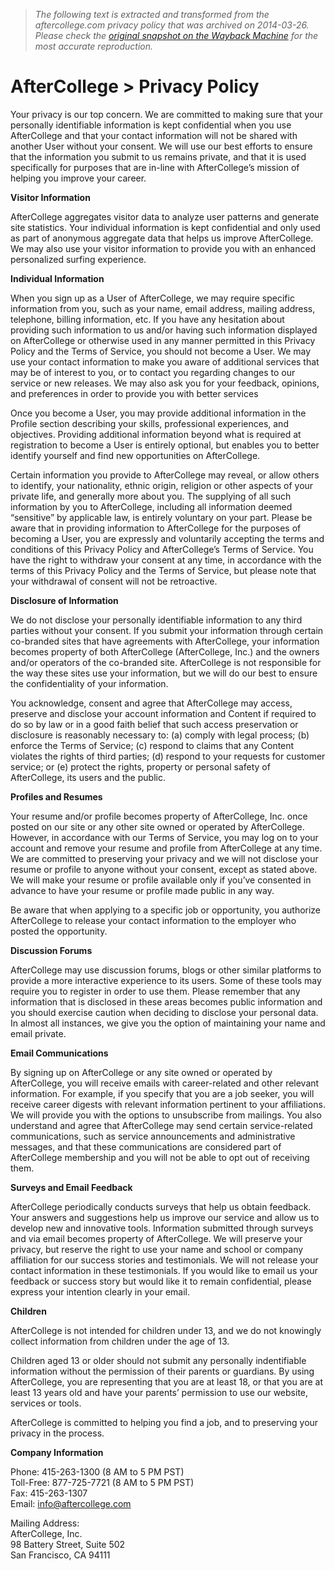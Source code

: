 > *The following text is extracted and transformed from the aftercollege.com privacy policy that was archived on 2014-03-26. Please check the [original snapshot on the Wayback Machine](https://web.archive.org/web/20140326114618id_/https%3A//www.aftercollege.com/content/privacy_policy) for the most accurate reproduction.*

# AfterCollege > Privacy Policy

Your privacy is our top concern. We are committed to making sure that your personally identifiable information is kept confidential when you use AfterCollege and that your contact information will not be shared with another User without your consent. We will use our best efforts to ensure that the information you submit to us remains private, and that it is used specifically for purposes that are in-line with AfterCollege’s mission of helping you improve your career.

**Visitor Information**

AfterCollege aggregates visitor data to analyze user patterns and generate site statistics. Your individual information is kept confidential and only used as part of anonymous aggregate data that helps us improve AfterCollege. We may also use your visitor information to provide you with an enhanced personalized surfing experience.

**Individual Information**

When you sign up as a User of AfterCollege, we may require specific information from you, such as your name, email address, mailing address, telephone, billing information, etc. If you have any hesitation about providing such information to us and/or having such information displayed on AfterCollege or otherwise used in any manner permitted in this Privacy Policy and the Terms of Service, you should not become a User. We may use your contact information to make you aware of additional services that may be of interest to you, or to contact you regarding changes to our service or new releases. We may also ask you for your feedback, opinions, and preferences in order to provide you with better services

Once you become a User, you may provide additional information in the Profile section describing your skills, professional experiences, and objectives. Providing additional information beyond what is required at registration to become a User is entirely optional, but enables you to better identify yourself and find new opportunities on AfterCollege. 

Certain information you provide to AfterCollege may reveal, or allow others to identify, your nationality, ethnic origin, religion or other aspects of your private life, and generally more about you. The supplying of all such information by you to AfterCollege, including all information deemed “sensitive” by applicable law, is entirely voluntary on your part. Please be aware that in providing information to AfterCollege for the purposes of becoming a User, you are expressly and voluntarily accepting the terms and conditions of this Privacy Policy and AfterCollege’s Terms of Service. You have the right to withdraw your consent at any time, in accordance with the terms of this Privacy Policy and the Terms of Service, but please note that your withdrawal of consent will not be retroactive.

**Disclosure of Information**

We do not disclose your personally identifiable information to any third parties without your consent. If you submit your information through certain co-branded sites that have agreements with AfterCollege, your information becomes property of both AfterCollege (AfterCollege, Inc.) and the owners and/or operators of the co-branded site. AfterCollege is not responsible for the way these sites use your information, but we will do our best to ensure the confidentiality of your information.

You acknowledge, consent and agree that AfterCollege may access, preserve and disclose your account information and Content if required to do so by law or in a good faith belief that such access preservation or disclosure is reasonably necessary to: (a) comply with legal process; (b) enforce the Terms of Service; (c) respond to claims that any Content violates the rights of third parties; (d) respond to your requests for customer service; or (e) protect the rights, property or personal safety of AfterCollege, its users and the public.

**Profiles and Resumes**

Your resume and/or profile becomes property of AfterCollege, Inc. once posted on our site or any other site owned or operated by AfterCollege. However, in accordance with our Terms of Service, you may log on to your account and remove your resume and profile from AfterCollege at any time. We are committed to preserving your privacy and we will not disclose your resume or profile to anyone without your consent, except as stated above. We will make your resume or profile available only if you’ve consented in advance to have your resume or profile made public in any way.

Be aware that when applying to a specific job or opportunity, you authorize AfterCollege to release your contact information to the employer who posted the opportunity.

**Discussion Forums**

AfterCollege may use discussion forums, blogs or other similar platforms to provide a more interactive experience to its users. Some of these tools may require you to register in order to use them. Please remember that any information that is disclosed in these areas becomes public information and you should exercise caution when deciding to disclose your personal data. In almost all instances, we give you the option of maintaining your name and email private.

**Email Communications**

By signing up on AfterCollege or any site owned or operated by AfterCollege, you will receive emails with career-related and other relevant information. For example, if you specify that you are a job seeker, you will receive career digests with relevant information pertinent to your affiliations. We will provide you with the options to unsubscribe from mailings. You also understand and agree that AfterCollege may send certain service-related communications, such as service announcements and administrative messages, and that these communications are considered part of AfterCollege membership and you will not be able to opt out of receiving them.

**Surveys and Email Feedback**

AfterCollege periodically conducts surveys that help us obtain feedback. Your answers and suggestions help us improve our service and allow us to develop new and innovative tools. Information submitted through surveys and via email becomes property of AfterCollege. We will preserve your privacy, but reserve the right to use your name and school or company affiliation for our success stories and testimonials. We will not release your contact information in these testimonials. If you would like to email us your feedback or success story but would like it to remain confidential, please express your intention clearly in your email.

**Children**

AfterCollege is not intended for children under 13, and we do not knowingly collect information from children under the age of 13.

Children aged 13 or older should not submit any personally indentifiable information without the permission of their parents or guardians. By using AfterCollege, you are representing that you are at least 18, or that you are at least 13 years old and have your parents’ permission to use our website, services or tools.

AfterCollege is committed to helping you find a job, and to preserving your privacy in the process.

  
**Company Information**

Phone: 415-263-1300 (8 AM to 5 PM PST)  
Toll-Free: 877-725-7721 (8 AM to 5 PM PST)  
Fax: 415-263-1307  
Email: info@aftercollege.com

Mailing Address:  
AfterCollege, Inc.  
98 Battery Street, Suite 502  
San Francisco, CA 94111
